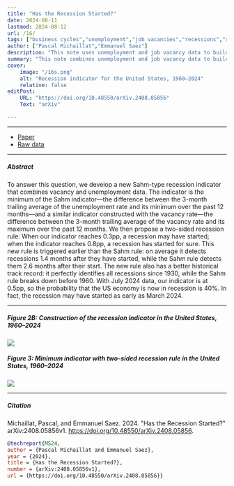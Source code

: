 ```yaml
---
title: "Has the Recession Started?" 
date: 2024-08-11
lastmod: 2024-08-12
url: /16/
tags: ["business cycles","unemployment","job vacancies","recessions","recession indicator","Sahm rule"]
author: ["Pascal Michaillat","Emmanuel Saez"]
description: "This note uses unemployment and job vacancy data to build a real-time recession indicator. It shows that the US may have been in recession since March 2024."
summary: "This note combines unemployment and job vacancy data to build a new Sahm-type recession rule. The rule shows that the US economy may have entered a recession as early as March 2024. In July 2024, the probability that the US economy is in a recession is 40%."
cover:
    image: "/16s.png"
    alt: "Recession indicator for the United States, 1960–2024"
    relative: false
editPost:
    URL: "https://doi.org/10.48550/arXiv.2408.05856"
    Text: "arXiv"

---
```


---

+ [Paper](/16.pdf)
+ [Raw data](https://github.com/pmichaillat/recession-indicator)

---

##### Abstract

To answer this question, we develop a new Sahm-type recession indicator that combines vacancy and unemployment data. The indicator is the minimum of the Sahm indicator—the difference between the 3-month trailing average of the unemployment rate and its minimum over the past 12 months—and a similar indicator constructed with the vacancy rate—the difference between the 3-month trailing average of the vacancy rate and its maximum over the past 12 months. We then propose a two-sided recession rule: When our indicator reaches 0.3pp, a recession may have started; when the indicator reaches 0.8pp, a recession has started for sure. This new rule is triggered earlier than the Sahm rule: on average it detects recessions 1.4 months after they have started, while the Sahm rule detects them 2.6 months after their start. The new rule also has a better historical track record: it perfectly identifies all recessions since 1930, while the Sahm rule breaks down before 1960. With July 2024 data, our indicator is at 0.5pp, so the probability that the US economy is now in recession is 40%. In fact, the recession may have started as early as March 2024.

---

##### Figure 2B:  Construction of the recession indicator in the United States, 1960–2024

![](/16a.png)

##### Figure 3:  Minimum indicator with two-sided recession rule in the United States, 1960–2024

![](/16b.png)

---

##### Citation

Michaillat, Pascal, and Emmanuel Saez. 2024. "Has the Recession Started?" arXiv:2408.05856v1. https://doi.org/10.48550/arXiv.2408.05856.

```BibTeX
@techreport{MS24,
author = {Pascal Michaillat and Emmanuel Saez},
year = {2024},
title = {Has the Recession Started?},
number = {arXiv:2408.05856v1},
url = {https://doi.org/10.48550/arXiv.2408.05856}}
```